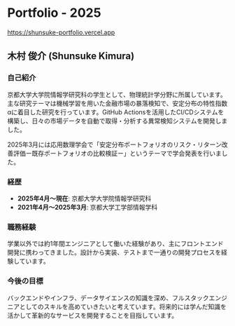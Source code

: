 # Portfolio - 2025
https://shunsuke-portfolio.vercel.app

## 木村 俊介 (Shunsuke Kimura)

### 自己紹介

京都大学大学院情報学研究科の学生として、物理統計学分野に所属しています。主な研究テーマは機械学習を用いた金融市場の暴落検知で、安定分布の特性指数αに着目した研究を行っています。GitHub Actionsを活用したCI/CDシステムを構築し、日々の市場データを自動で取得・分析する異常検知システムを開発しました。

2025年3月には応用数理学会で「安定分布ポートフォリオのリスク・リターン改善評価ー既存ポートフォリオの比較検証ー」というテーマで学会発表を行いました。

### 経歴

- **2025年4月〜現在**: 京都大学大学院情報学研究科
- **2021年4月〜2025年3月**: 京都大学工学部情報学科

### 職務経験

学業以外では約1年間エンジニアとして働いた経験があり、主にフロントエンド開発に携わってきました。設計から実装、テストまで一通りの開発プロセスを経験しています。

### 今後の目標

バックエンドやインフラ、データサイエンスの知識を深め、フルスタックエンジニアとしてのスキルを高めていきたいと考えています。将来的には学んだ知識を活かして革新的なサービスを開発することを目指しています。
